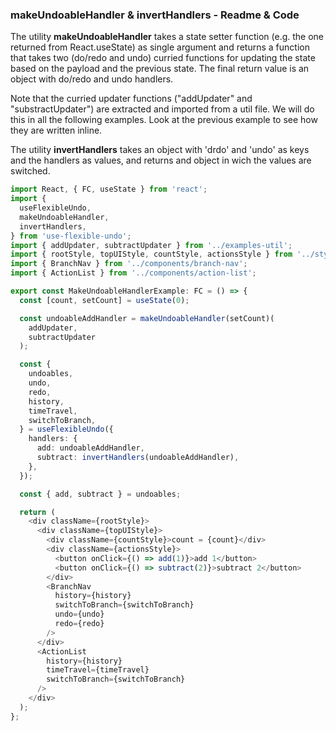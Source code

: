 ### makeUndoableHandler & invertHandlers - Readme & Code

The utility **makeUndoableHandler** takes a state setter function (e.g. the one returned from React.useState) as single argument and returns a function that takes two (do/redo and undo) curried functions for updating the state based on the payload and the previous state. The final return value is an object with do/redo and undo handlers.

Note that the curried updater functions ("addUpdater" and "substractUpdater") are extracted and imported from a util file. We will do this in all the following examples. Look at the previous example to see how they are written inline.

The utility **invertHandlers** takes an object with 'drdo' and 'undo' as keys and the handlers as values, and returns and object in wich the values are switched.

```typescript
import React, { FC, useState } from 'react';
import {
  useFlexibleUndo,
  makeUndoableHandler,
  invertHandlers,
} from 'use-flexible-undo';
import { addUpdater, subtractUpdater } from '../examples-util';
import { rootStyle, topUIStyle, countStyle, actionsStyle } from '../styles';
import { BranchNav } from '../components/branch-nav';
import { ActionList } from '../components/action-list';

export const MakeUndoableHandlerExample: FC = () => {
  const [count, setCount] = useState(0);

  const undoableAddHandler = makeUndoableHandler(setCount)(
    addUpdater,
    subtractUpdater
  );

  const {
    undoables,
    undo,
    redo,
    history,
    timeTravel,
    switchToBranch,
  } = useFlexibleUndo({
    handlers: {
      add: undoableAddHandler,
      subtract: invertHandlers(undoableAddHandler),
    },
  });

  const { add, subtract } = undoables;

  return (
    <div className={rootStyle}>
      <div className={topUIStyle}>
        <div className={countStyle}>count = {count}</div>
        <div className={actionsStyle}>
          <button onClick={() => add(1)}>add 1</button>
          <button onClick={() => subtract(2)}>subtract 2</button>
        </div>
        <BranchNav
          history={history}
          switchToBranch={switchToBranch}
          undo={undo}
          redo={redo}
        />
      </div>
      <ActionList
        history={history}
        timeTravel={timeTravel}
        switchToBranch={switchToBranch}
      />
    </div>
  );
};
```
